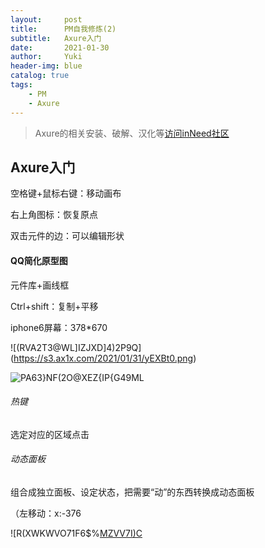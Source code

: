 ```yaml
---
layout:     post
title:      PM自我修炼(2)
subtitle:   Axure入门
date:       2021-01-30
author:     Yuki
header-img: blue
catalog: true
tags:
    - PM
    - Axure
---
```


> Axure的相关安装、破解、汉化等[访问inNeed社区](https://www.inneed.club/resources/detail/y6vb408gnr)

## Axure入门

空格键+鼠标右键：移动画布

右上角图标：恢复原点

双击元件的边：可以编辑形状



#### QQ简化原型图

元件库+画线框

Ctrl+shift：复制+平移

iphone6屏幕：378*670

![(RVA2T3@WL]IZJXD]4)2P9Q](https://s3.ax1x.com/2021/01/31/yEXBt0.png) 

![PA63}NF(2O@XEZ{IP{G49ML](https://s3.ax1x.com/2021/01/31/yEX0kq.png)

###### 热键

选定对应的区域点击

###### 动态面板

组合成独立面板、设定状态，把需要“动”的东西转换成动态面板

（左移动：x:-376

![R(XWKWVO71F6$%[MZVV7I)C](https://s3.ax1x.com/2021/01/31/yEXlkt.png)